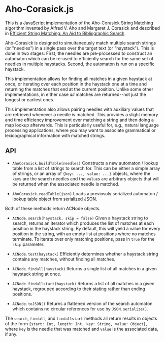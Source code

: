 Aho-Corasick.js
======

This is a JavaScript implementation of the Aho-Corasick String Matching algorithm invented by Alfred V. Aho and Margaret J. Corasick and described in [Efficient String Matching: An Aid to Bibliographic Search](http://cr.yp.to/bib/1975/aho.pdf).

Aho-Corasick is designed to simultaneously match multiple search strings (or "needles") in a single pass over the target text (or "haystack"). This is done in two stages: First, the needles are pre-processed to construct an automaton which can be re-used to efficiently search for the same set of needles in multiple haystacks. Second, the automaton is run on a specific haystack.

This implementation allows for finding all matches in a given haystack at once, or iterating over each position in the haystack one at a time and returning the matches that end at the current position. Unlike some other implementations, in either case *all* matches are returned--not just the longest or earliest ones.

This implementation also allows pairing needles with auxiliary values that are retrieved whenever a needle is matched. This provides a slight memory and time efficiency improvement over matching a string and then doing a map lookup afterwards. This is particularly useful for, e.g., natural language processing applications, where you may want to associate grammatical or lexicographical information with matched strings.

API
----

* `AhoCorasick.buildTable(needles)` Constructs a new automaton / lookup table from a list of strings to search for. This can be either a simple array of strings, or an array of `{key: ..., value: ...}` objects, where the `key`s are the search needles and the `value`s are arbitrary objects that will be returned when the associated needle is matched.

* `AhoCorasick.readTable(json)` Loads a previosuly serialized automaton / lookup table object from serialized JSON.

Both of these methods return ACNode objects.

* `ACNode.search(haystack, skip = false)` Given a haystack string to search, returns an iterator which produces the list of matches at each position in the haystack string. By default, this will yield a value for every position in the string, with an empty list at positions where no matches terminate. To iterate over only matching positions, pass in `true` for the `skip` parameter.

* `ACNode.test(haystack)` Efficiently determines whether a haystack string contains any matches, without finding all matches.

* `ACNode.findall(haystack)` Returns a single list of all matches in a given haystack string at once.

* `ACNode.findallstart(haystack)` Returns a list of all matches in a given haystack, regrouped according to their stating rather than ending positions.

* `ACNode.toJSON()` Returns a flattened version of the search automaton which contains no circular references for use by `JSON.serialize()`.

The `search`, `findall`, and `findallstart` methods all return results in objects of the form `{start: Int, length: Int, key: String, value: Object}`, where `key` is the needle that was matched and `value` is the associated data, if any.

